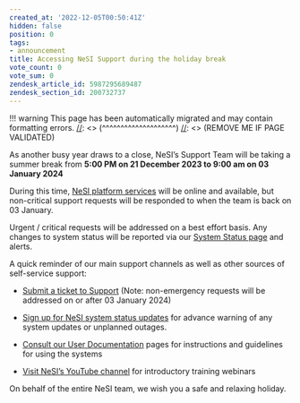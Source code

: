 ```yaml
---
created_at: '2022-12-05T00:50:41Z'
hidden: false
position: 0
tags:
- announcement
title: Accessing NeSI Support during the holiday break
vote_count: 0
vote_sum: 0
zendesk_article_id: 5987295689487
zendesk_section_id: 200732737
---
```




[//]: <> (REMOVE ME IF PAGE VALIDATED)
[//]: <> (vvvvvvvvvvvvvvvvvvvv)
!!! warning
    This page has been automatically migrated and may contain formatting errors.
[//]: <> (^^^^^^^^^^^^^^^^^^^^)
[//]: <> (REMOVE ME IF PAGE VALIDATED)

As another busy year draws to a close, NeSI’s Support Team will be
taking a summer break from **5:00 PM on 21 December 2023 to 9:00 am on
03 January 2024**

During this time, [NeSI platform services](https://status.nesi.org.nz/)
will be online and available, but non-critical support requests will be
responded to when the team is back on 03 January.

Urgent / critical requests will be addressed on a best effort basis. Any
changes to system status will be reported via our [System Status
page](https://status.nesi.org.nz/ "https://status.nesi.org.nz/") and
alerts.

A quick reminder of our main support channels as well as other sources
of self-service support:

-   [Submit a ticket to
    Support](https://support.nesi.org.nz/hc/en-gb/requests/new "https://support.nesi.org.nz/hc/en-gb/requests/new") (Note:
    non-emergency requests will be addressed on or after 03 January
    2024)

-   [Sign up for NeSI system status
    updates](../../Getting_Started/Getting_Help/System_status.md "https://support.nesi.org.nz/hc/en-gb/articles/360000751636") for
    advance warning of any system updates or unplanned outages. 

-   [Consult our User
    Documentation](https://support.nesi.org.nz/hc/en-gb/categories/360000013836 "https://support.nesi.org.nz/hc/en-gb/categories/360000013836") pages
    for instructions and guidelines for using the systems

-   [Visit NeSI’s YouTube
    channel](https://www.youtube.com/playlist?list=PLvbRzoDQPkuGMWazx5LPA6y8Ji6tyl0Sp "https://www.youtube.com/playlist?list=PLvbRzoDQPkuGMWazx5LPA6y8Ji6tyl0Sp") for
    introductory training webinars

On behalf of the entire NeSI team, we wish you a safe and relaxing
holiday. 
